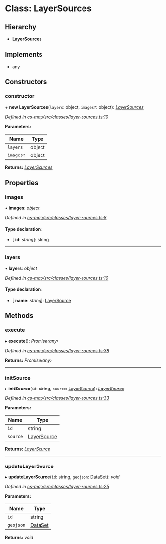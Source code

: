 # Class: LayerSources

## Hierarchy

* **LayerSources**

## Implements

* any

## Constructors

###  constructor

\+ **new LayerSources**(`layers`: object, `images?`: object): *[LayerSources](_cs_map_src_classes_layer_sources_.layersources.md)*

*Defined in [cs-map/src/classes/layer-sources.ts:10](https://github.com/TNOCS/csnext/blob/dad76c19/packages/cs-map/src/classes/layer-sources.ts#L10)*

**Parameters:**

Name | Type |
------ | ------ |
`layers` | object |
`images?` | object |

**Returns:** *[LayerSources](_cs_map_src_classes_layer_sources_.layersources.md)*

## Properties

###  images

• **images**: *object*

*Defined in [cs-map/src/classes/layer-sources.ts:8](https://github.com/TNOCS/csnext/blob/dad76c19/packages/cs-map/src/classes/layer-sources.ts#L8)*

#### Type declaration:

* \[ **id**: *string*\]: string

___

###  layers

• **layers**: *object*

*Defined in [cs-map/src/classes/layer-sources.ts:10](https://github.com/TNOCS/csnext/blob/dad76c19/packages/cs-map/src/classes/layer-sources.ts#L10)*

#### Type declaration:

* \[ **name**: *string*\]: [LayerSource](_cs_map_src_classes_layer_source_.layersource.md)

## Methods

###  execute

▸ **execute**(): *Promise‹any›*

*Defined in [cs-map/src/classes/layer-sources.ts:38](https://github.com/TNOCS/csnext/blob/dad76c19/packages/cs-map/src/classes/layer-sources.ts#L38)*

**Returns:** *Promise‹any›*

___

###  initSource

▸ **initSource**(`id`: string, `source`: [LayerSource](_cs_map_src_classes_layer_source_.layersource.md)): *[LayerSource](_cs_map_src_classes_layer_source_.layersource.md)*

*Defined in [cs-map/src/classes/layer-sources.ts:33](https://github.com/TNOCS/csnext/blob/dad76c19/packages/cs-map/src/classes/layer-sources.ts#L33)*

**Parameters:**

Name | Type |
------ | ------ |
`id` | string |
`source` | [LayerSource](_cs_map_src_classes_layer_source_.layersource.md) |

**Returns:** *[LayerSource](_cs_map_src_classes_layer_source_.layersource.md)*

___

###  updateLayerSource

▸ **updateLayerSource**(`id`: string, `geojson`: [DataSet](_cs_data_src_classes_data_set_.dataset.md)): *void*

*Defined in [cs-map/src/classes/layer-sources.ts:25](https://github.com/TNOCS/csnext/blob/dad76c19/packages/cs-map/src/classes/layer-sources.ts#L25)*

**Parameters:**

Name | Type |
------ | ------ |
`id` | string |
`geojson` | [DataSet](_cs_data_src_classes_data_set_.dataset.md) |

**Returns:** *void*
